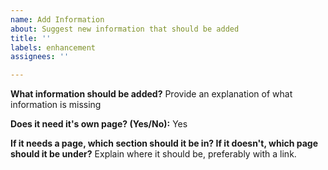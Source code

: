 ```yaml
---
name: Add Information
about: Suggest new information that should be added
title: ''
labels: enhancement
assignees: ''

---
```


**What information should be added?**
Provide an explanation of what information is missing

**Does it need it's own page? (Yes/No):** Yes

**If it needs a page, which section should it be in? If it doesn't, which page should it be under?**
Explain where it should be, preferably with a link.
